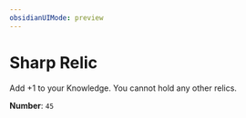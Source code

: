 ```yaml
---
obsidianUIMode: preview
---
```

# Sharp Relic

Add +1 to your Knowledge. You cannot hold any other relics.

**Number**: `45`
